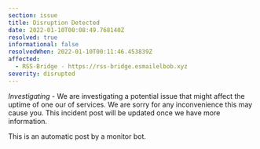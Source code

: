 ```yaml
---
section: issue
title: Disruption Detected
date: 2022-01-10T00:08:49.768140Z
resolved: true
informational: false
resolvedWhen: 2022-01-10T00:11:46.453839Z
affected:
  - RSS-Bridge - https://rss-bridge.esmailelbob.xyz
severity: disrupted
---
```

*Investigating* - We are investigating a potential issue that might affect the uptime of one our of services. We are sorry for any inconvenience this may cause you. This incident post will be updated once we have more information.

This is an automatic post by a monitor bot.
        
